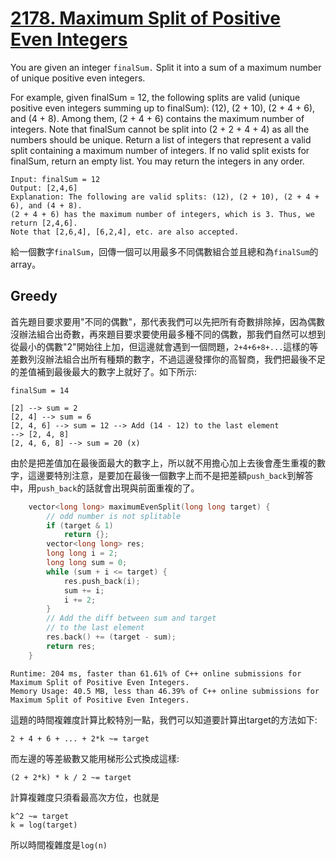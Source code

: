 # [2178. Maximum Split of Positive Even Integers](https://leetcode.com/problems/maximum-split-of-positive-even-integers/)

You are given an integer `finalSum.` Split it into a sum of a maximum number of unique positive even integers.

For example, given finalSum = 12, the following splits are valid (unique positive even integers summing up to finalSum): (12), (2 + 10), (2 + 4 + 6), and (4 + 8). Among them, (2 + 4 + 6) contains the maximum number of integers. Note that finalSum cannot be split into (2 + 2 + 4 + 4) as all the numbers should be unique.
Return a list of integers that represent a valid split containing a maximum number of integers. If no valid split exists for finalSum, return an empty list. You may return the integers in any order.

```
Input: finalSum = 12
Output: [2,4,6]
Explanation: The following are valid splits: (12), (2 + 10), (2 + 4 + 6), and (4 + 8).
(2 + 4 + 6) has the maximum number of integers, which is 3. Thus, we return [2,4,6].
Note that [2,6,4], [6,2,4], etc. are also accepted.
```

給一個數字`finalSum`，回傳一個可以用最多不同偶數組合並且總和為`finalSum`的array。

## Greedy
首先題目要求要用"不同的偶數"，那代表我們可以先把所有奇數排除掉，因為偶數沒辦法組合出奇數，再來題目要求要使用最多種不同的偶數，那我們自然可以想到從最小的偶數"2"開始往上加，但這邊就會遇到一個問題，`2+4+6+8+...`這樣的等差數列沒辦法組合出所有種類的數字，不過這邊發揮你的高智商，我們把最後不足的差值補到最後最大的數字上就好了。如下所示:
```
finalSum = 14

[2] --> sum = 2
[2, 4] --> sum = 6
[2, 4, 6] --> sum = 12 --> Add (14 - 12) to the last element
--> [2, 4, 8]
[2, 4, 6, 8] --> sum = 20 (x)
```
由於是把差值加在最後面最大的數字上，所以就不用擔心加上去後會產生重複的數字，這邊要特別注意，是要加在最後一個數字上而不是把差額`push_back`到解答中，用`push_back`的話就會出現與前面重複的了。

```cpp
    vector<long long> maximumEvenSplit(long long target) {
        // odd number is not splitable
        if (target & 1)
            return {};
        vector<long long> res;
        long long i = 2;
        long long sum = 0;
        while (sum + i <= target) {
            res.push_back(i);
            sum += i;
            i += 2;
        }
        // Add the diff between sum and target
        // to the last element
        res.back() += (target - sum);
        return res;
    }
```

```
Runtime: 204 ms, faster than 61.61% of C++ online submissions for Maximum Split of Positive Even Integers.
Memory Usage: 40.5 MB, less than 46.39% of C++ online submissions for Maximum Split of Positive Even Integers.
```

這題的時間複雜度計算比較特別一點，我們可以知道要計算出target的方法如下:
```
2 + 4 + 6 + ... + 2*k ~= target
```
而左邊的等差級數又能用梯形公式換成這樣:
```
(2 + 2*k) * k / 2 ~= target
```
計算複雜度只須看最高次方位，也就是
```
k^2 ~= target
k = log(target)
```
所以時間複雜度是`log(n)`
